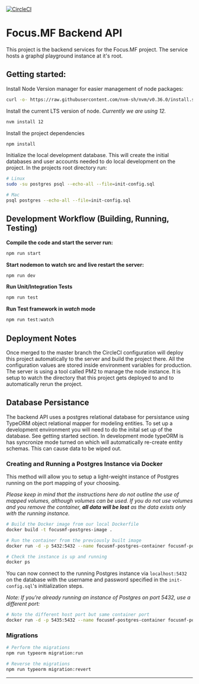 [![CircleCI](https://circleci.com/gh/pesegal/focusmf-backend.svg?style=svg&circle-token=fa818adeeb0b20dd5ee57f1d477eb83b79de9b92)](https://circleci.com/gh/pesegal/focusmf-backend)

# Focus.MF Backend API
This project is the backend services for the Focus.MF project. The service hosts a graphql playground instance at it's root.

## Getting started:

Install Node Version manager for easier management of node packages:

```bash
curl -o- https://raw.githubusercontent.com/nvm-sh/nvm/v0.36.0/install.sh | bash
```

Install the current LTS version of node. *Currently we are using 12.*

```bash
nvm install 12
```

Install the project dependencies

```bash
npm install
```

Initialize the local development database. This will create the initial databases and user accounts needed to do local development on the project. In the projects root directory run:

```bash
# Linux
sudo -su postgres psql --echo-all --file=init-config.sql

# Mac
psql postgres --echo-all --file=init-config.sql
```

## Development Workflow (Building, Running, Testing)

**Compile the code and start the server run:**

```bash
npm run start
```

**Start nodemon to watch src and live restart the server:**

```bash
npm run dev
```

**Run Unit/Integration Tests**

```bash
npm run test
```

**Run Test framework in *watch* mode**

```bash
npm run test:watch
```

## Deployment Notes
Once merged to the master branch the CircleCI configuration will deploy this project automatically to the server and build the project there. All the configuration values are stored inside environment variables for production. The server is using a tool called PM2 to manage the node instance. It is setup to watch the directory that this project gets deployed to and to automatically rerun the project.

## Database Persistance

The backend API uses a postgres relational database for persistance using TypeORM object relational mapper for modeling entities. To set up a development environment you will need to do the inital set up of the database. See getting started section. In development mode typeORM is has syncronize mode turned on which will automatically re-create entity schemas. This can cause data to be wiped out.

### Creating and Running a Postgres Instance via Docker
This method will allow you to setup a light-weight instance of Postgres running on the port mapping of your choosing.

*Please keep in mind that the instructions here do not outline the use of mapped volumes, although volumes can be used. If you do not use volumes and you remove the container, **all data will be lost** as the data exists only with the running instance.*

```bash
# Build the Docker image from our local Dockerfile
docker build -t focusmf-postgres-image .

# Run the container from the previously built image
docker run -d -p 5432:5432 --name focusmf-postgres-container focusmf-postgres-image

# Check the instance is up and running
docker ps
```

You can now connect to the running Postgres instance via `localhost:5432` on the database with the username and password specified in the `init-config.sql`'s initialization steps.

*Note: If you're already running an instance of Postgres on port 5432, use a different port:*
```bash
# Note the different host port but same container port
docker run -d -p 5435:5432 --name focusmf-postgres-container focusmf-postgres-image
```

### Migrations
```bash
# Perform the migrations
npm run typeorm migration:run

# Reverse the migrations
npm run typeorm migration:revert
```
---
